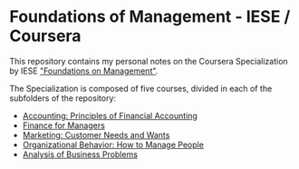 # Foundations of Management - IESE / Coursera

This repository contains my personal notes on the Coursera Specialization by IESE ["Foundations on Management"](https://www.coursera.org/specializations/foundations-management).

The Specialization is composed of five courses, divided in each of the subfolders of the repository:
- [Accounting: Principles of Financial Accounting](https://www.coursera.org/learn/financial-accounting?specialization=foundations-management)
- [Finance for Managers](https://www.coursera.org/learn/operational-finance?specialization=foundations-management)
- [Marketing: Customer Needs and Wants](https://www.coursera.org/learn/marketing-customers?specialization=foundations-management)
- [Organizational Behavior: How to Manage People](https://www.coursera.org/learn/managing-people-iese?specialization=foundations-management)
- [Analysis of Business Problems](https://www.coursera.org/learn/analysis-business-problem-iese?specialization=foundations-management)
